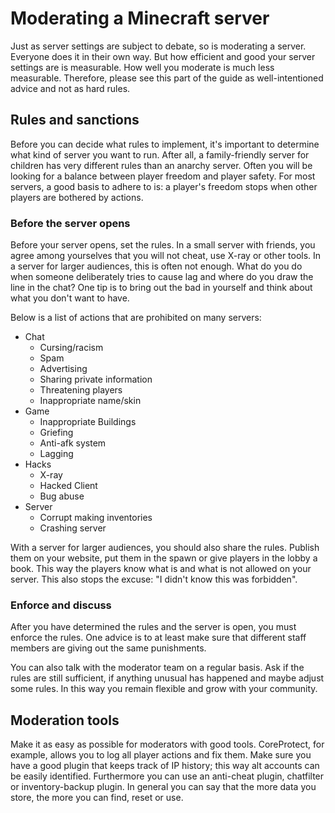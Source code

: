 # Moderating a Minecraft server

Just as server settings are subject to debate, so is moderating a server. Everyone does it in their own way. But how efficient and good your server settings are is measurable. How well you moderate is much less measurable. Therefore, please see this part of the guide as well-intentioned advice and not as hard rules.

## Rules and sanctions

Before you can decide what rules to implement, it's important to determine what kind of server you want to run. After all, a family-friendly server for children has very different rules than an anarchy server. Often you will be looking for a balance between player freedom and player safety. For most servers, a good basis to adhere to is: a player's freedom stops when other players are bothered by actions.

### Before the server opens

Before your server opens, set the rules. In a small server with friends, you agree among yourselves that you will not cheat, use X-ray or other tools. In a server for larger audiences, this is often not enough. What do you do when someone deliberately tries to cause lag and where do you draw the line in the chat? One tip is to bring out the bad in yourself and think about what you don't want to have.

Below is a list of actions that are prohibited on many servers:

- Chat
  - Cursing/racism
  - Spam
  - Advertising
  - Sharing private information
  - Threatening players
  - Inappropriate name/skin
- Game
  - Inappropriate Buildings
  - Griefing
  - Anti-afk system
  - Lagging
- Hacks
  - X-ray
  - Hacked Client
  - Bug abuse
- Server
  - Corrupt making inventories
  - Crashing server

With a server for larger audiences, you should also share the rules. Publish them on your website, put them in the spawn or give players in the lobby a book. This way the players know what is and what is not allowed on your server. This also stops the excuse: "I didn't know this was forbidden".

### Enforce and discuss

After you have determined the rules and the server is open, you must enforce the rules. One advice is to at least make sure that different staff members are giving out the same punishments.

You can also talk with the moderator team on a regular basis. Ask if the rules are still sufficient, if anything unusual has happened and maybe adjust some rules. In this way you remain flexible and grow with your community.

## Moderation tools

Make it as easy as possible for moderators with good tools. CoreProtect, for example, allows you to log all player actions and fix them. Make sure you have a good plugin that keeps track of IP history; this way alt accounts can be easily identified. Furthermore you can use an anti-cheat plugin, chatfilter or inventory-backup plugin. In general you can say that the more data you store, the more you can find, reset or use.

